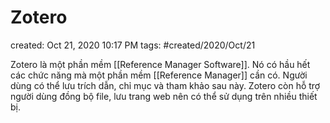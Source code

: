 ---
---

# Zotero

created: Oct 21, 2020 10:17 PM
tags: #created/2020/Oct/21

Zotero là một phần mềm [[Reference Manager Software]]. Nó có hầu hết các chức năng mà một phần mềm [[Reference Manager]] cần có. Người dùng có thể lưu trích dẫn, chỉ mục và tham khảo sau này. Zotero còn hỗ trợ người dùng đồng bộ file, lưu trang web nên có thể sử dụng trên nhiều thiết bị.